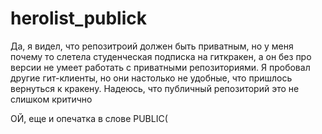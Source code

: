 # herolist_publick

Да, я видел, что репозитроий должен быть приватным, но у меня почему то слетела студенческая подписка на гиткракен, а он без про версии не умеет работать с приватными репозиториями. Я пробовал другие гит-клиенты, но они настолько не удобные, что пришлось вернуться к кракену. Надеюсь, что публичный репозиторий это не слишком критично

ОЙ, еще и опечатка в слове PUBLIC(
